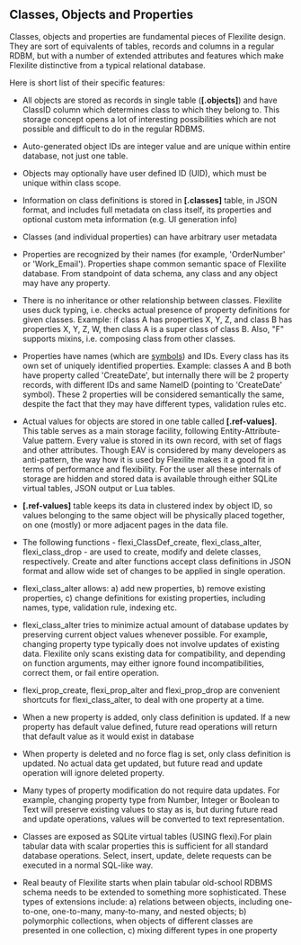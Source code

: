 ## Classes, Objects and Properties

Classes, objects and properties are fundamental pieces of Flexilite design. They are sort of equivalents of tables, records and columns
in a regular RDBM, but with a number of extended attributes and features which make Flexilite distinctive from a typical
relational database.

Here is short list of their specific features:
* All objects are stored as records in single table (**[.objects]**) and have ClassID column which determines class to which they belong to.
This storage concept opens a lot of interesting possibilities which are not possible and difficult to do in the regular RDBMS.

* Auto-generated object IDs are integer value and are unique within entire database, not just one table.

* Objects may optionally have user defined ID (UID), which must be unique within class scope.

* Information on class definitions is stored in **[.classes]** table, in JSON format, and includes full metadata on class itself, its properties
and optional custom meta information (e.g. UI generation info)

* Classes (and individual properties) can have arbitrary user metadata

* Properties are recognized by their names (for example, 'OrderNumber' or 'Work_Email'). Properties shape common semantic space of Flexilite database. From standpoint of data schema,
 any class and any object may have any property.

* There is no inheritance or other relationship between classes. Flexilite uses duck typing, i.e. checks actual presence of property definitions
 for given classes. Example: if class A has properties X, Y, Z, and class B has properties X, Y, Z, W, then class A is a super class of class B.
 Also, "F" supports mixins, i.e. composing class from other classes.

* Properties have names (which are [symbols](./DataTypes.md)) and IDs. Every class has its own set of uniquely identified properties.
Example: classes A and B both have property called 'CreateDate', but internally there will be 2 property records, with different IDs and
 same NameID (pointing to 'CreateDate' symbol). These 2 properties will be considered semantically the same, despite the fact that they may have
 different types, validation rules etc.

* Actual values for objects are stored in one table called **[.ref-values]**. This table serves as a main storage facility, following
Entity-Attribute-Value pattern. Every value is stored in its own record, with set of flags and other attributes. Though EAV is considered by
many developers as anti-pattern, the way how it is used by Flexilite makes it a good fit in terms of performance and flexibility.
For the user all these internals of storage are hidden and stored data is available through either SQLite virtual tables, JSON output or Lua tables.

* **[.ref-values]** table keeps its data in clustered index by object ID, so values belonging to the same object will be physically placed together,
on one (mostly) or more adjacent pages in the data file.

* The following functions - flexi_ClassDef_create, flexi_class_alter, flexi_class_drop - are used to create, modify and delete classes, respectively.
Create and alter functions accept class definitions in JSON format and allow wide set of changes to be applied in single operation.

* flexi_class_alter allows: a) add new properties, b) remove existing properties, c) change definitions for existing properties, including
names, type, validation rule, indexing etc.

* flexi_class_alter tries to minimize actual amount of database updates by preserving current object values whenever
possible. For example, changing property type typically does not involve updates of existing data. Flexilite only scans existing data for
 compatibility, and depending on function arguments, may either ignore found incompatibilities, correct them, or fail entire operation.

* flexi_prop_create, flexi_prop_alter and flexi_prop_drop are convenient shortcuts for flexi_class_alter, to deal with one property at a time.

* When a new property is added, only class definition is updated. If a new property has default value defined, future read operations will
 return that default value as it would exist in database

* When property is deleted and no force flag is set, only class definition is updated. No actual data get updated, but future read and update
operation will ignore deleted property.

* Many types of property modification do not require data updates. For example, changing property type from Number, Integer or Boolean to Text
will preserve existing values to stay as is, but during future read and update operations, values will be converted to text representation.

* Classes are exposed as SQLite virtual tables (USING flexi).For plain tabular data with scalar properties this is sufficient for all standard
database operations. Select, insert, update, delete requests can be executed in a normal SQL-like way.

* Real beauty of Flexilite starts when plain tabular old-school RDBMS schema needs to be extended to something more sophisticated.
These types of extensions include: a) relations between objects, including one-to-one, one-to-many, many-to-many, and nested objects;
b) polymorphic collections, when objects of different classes are presented in one collection, c) mixing different types in one property

